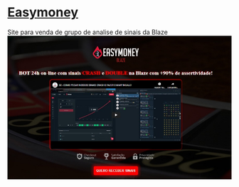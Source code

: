 # <a href="https://vicctorneve.github.io/site-Easymoney/">Easymoney</a>
 Site para venda de grupo de analise de sinais da Blaze
<img src="assets/image/site-readme.jpeg" alt="Foto do site">


